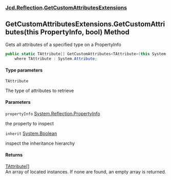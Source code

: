 ### [Jcd.Reflection](Jcd.Reflection.md 'Jcd.Reflection').[GetCustomAttributesExtensions](GetCustomAttributesExtensions.md 'Jcd.Reflection.GetCustomAttributesExtensions')

## GetCustomAttributesExtensions.GetCustomAttributes<TAttribute>(this PropertyInfo, bool) Method

Gets all attributes of a specified type on a PropertyInfo

```csharp
public static TAttribute[] GetCustomAttributes<TAttribute>(this System.Reflection.PropertyInfo propertyInfo, bool inherit=false)
    where TAttribute : System.Attribute;
```

#### Type parameters

<a name='Jcd.Reflection.GetCustomAttributesExtensions.GetCustomAttributes_TAttribute_(thisSystem.Reflection.PropertyInfo,bool).TAttribute'></a>

`TAttribute`

The type of attributes to retrieve

#### Parameters

<a name='Jcd.Reflection.GetCustomAttributesExtensions.GetCustomAttributes_TAttribute_(thisSystem.Reflection.PropertyInfo,bool).propertyInfo'></a>

`propertyInfo` [System.Reflection.PropertyInfo](https://docs.microsoft.com/en-us/dotnet/api/System.Reflection.PropertyInfo 'System.Reflection.PropertyInfo')

the property to inspect

<a name='Jcd.Reflection.GetCustomAttributesExtensions.GetCustomAttributes_TAttribute_(thisSystem.Reflection.PropertyInfo,bool).inherit'></a>

`inherit` [System.Boolean](https://docs.microsoft.com/en-us/dotnet/api/System.Boolean 'System.Boolean')

inspect the inheritance hierarchy

#### Returns

[TAttribute](GetCustomAttributesExtensions.GetCustomAttributes.mFIosZcN6esilMYlpGy9Vw.md#Jcd.Reflection.GetCustomAttributesExtensions.GetCustomAttributes_TAttribute_(thisSystem.Reflection.PropertyInfo,bool).TAttribute 'Jcd.Reflection.GetCustomAttributesExtensions.GetCustomAttributes<TAttribute>(this System.Reflection.PropertyInfo, bool).TAttribute')[[]](https://docs.microsoft.com/en-us/dotnet/api/System.Array 'System.Array')  
An array of located <typeparamre name="TAttribute"/> instances. If none are found, an empty array is returned.